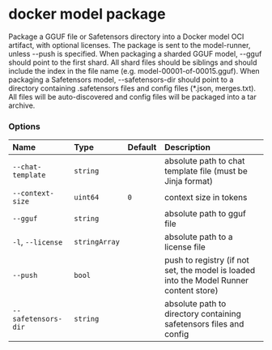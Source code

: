 # docker model package

<!---MARKER_GEN_START-->
Package a GGUF file or Safetensors directory into a Docker model OCI artifact, with optional licenses. The package is sent to the model-runner, unless --push is specified.
When packaging a sharded GGUF model, --gguf should point to the first shard. All shard files should be siblings and should include the index in the file name (e.g. model-00001-of-00015.gguf).
When packaging a Safetensors model, --safetensors-dir should point to a directory containing .safetensors files and config files (*.json, merges.txt). All files will be auto-discovered and config files will be packaged into a tar archive.

### Options

| Name                | Type          | Default | Description                                                                            |
|:--------------------|:--------------|:--------|:---------------------------------------------------------------------------------------|
| `--chat-template`   | `string`      |         | absolute path to chat template file (must be Jinja format)                             |
| `--context-size`    | `uint64`      | `0`     | context size in tokens                                                                 |
| `--gguf`            | `string`      |         | absolute path to gguf file                                                             |
| `-l`, `--license`   | `stringArray` |         | absolute path to a license file                                                        |
| `--push`            | `bool`        |         | push to registry (if not set, the model is loaded into the Model Runner content store) |
| `--safetensors-dir` | `string`      |         | absolute path to directory containing safetensors files and config                     |


<!---MARKER_GEN_END-->

